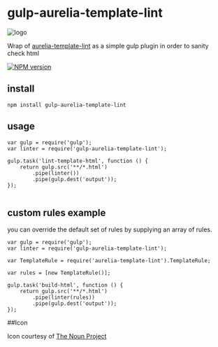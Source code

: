 # gulp-aurelia-template-lint
![logo](https://d30y9cdsu7xlg0.cloudfront.net/png/30843-200.png)

Wrap of [aurelia-template-lint](https://github.com/MeirionHughes/aurelia-template-lint) as a simple gulp plugin in order to sanity check html

[![NPM version][npm-image]][npm-url]

## install
```
npm install gulp-aurelia-template-lint
```

## usage

```
var gulp = require('gulp');
var linter = require('gulp-aurelia-template-lint');

gulp.task('lint-template-html', function () {
    return gulp.src('**/*.html')
        .pipe(linter())
        .pipe(gulp.dest('output'));
});
 
```

## custom rules example

you can override the default set of rules by supplying an array of rules.

```
var gulp = require('gulp');
var linter = require('gulp-aurelia-template-lint');

var TemplateRule = require('aurelia-template-lint').TemplateRule;

var rules = [new TemplateRule()];

gulp.task('build-html', function () {
    return gulp.src('**/*.html')
        .pipe(linter(rules))
        .pipe(gulp.dest('output'));
});
```

##Icon

Icon courtesy of [The Noun Project](https://thenounproject.com/)

[npm-url]: https://npmjs.org/package/gulp-aurelia-template-lint
[npm-image]: http://img.shields.io/npm/v/gulp-aurelia-template-lint.svg

